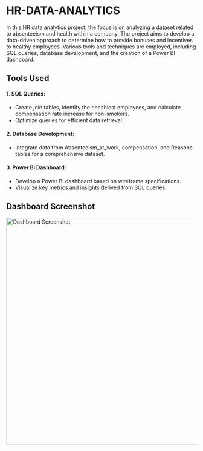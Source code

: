 # HR-DATA-ANALYTICS

In this HR data analytics project, the focus is on analyzing a dataset related to absenteeism and health within a company. The project aims to develop a data-driven approach to determine how to provide bonuses and incentives to healthy employees. Various tools and techniques are employed, including SQL queries, database development, and the creation of a Power BI dashboard.

## Tools Used
#### 1. SQL Queries:

- Create join tables, identify the healthiest employees, and calculate compensation rate increase for non-smokers.
- Optimize queries for efficient data retrieval.

#### 2. Database Development:

- Integrate data from Absenteeism_at_work, compensation, and Reasons tables for a comprehensive dataset.

#### 3. Power BI Dashboard:

- Develop a Power BI dashboard based on wireframe specifications.
- Visualize key metrics and insights derived from SQL queries.

## Dashboard Screenshot

<img width="600" alt="Dashboard Screenshot" src="https://github.com/shikha-soni-23/HR-DATA-ANALYTICS/assets/95180528/ae0d0537-2669-4959-9c02-5350fee1cd14">

